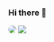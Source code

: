 ### Hi there 👋

<!--
**minhajm12/minhajm12** is a ✨ _special_ ✨ repository because its `README.md` (this file) appears on your GitHub profile.

Here are some ideas to get you started:

- 🔭 I’m currently working on ...
- 🌱 I’m currently learning ...
- 👯 I’m looking to collaborate on ...
- 🤔 I’m looking for help with ...
- 💬 Ask me about ...
- 📫 How to reach me: ...
- 😄 Pronouns: ...
- ⚡ Fun fact: ...
-->



<img style="border-radius: 50%;" src="https://github-readme-stats.vercel.app/api?username=minhajm12&show_icons=true&theme=radical" />
<img src="https://github-readme-stats.vercel.app/api/top-langs/?username=minhajm12&layout=compact" />
